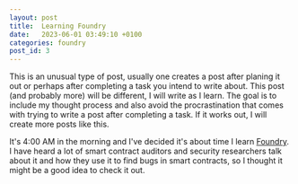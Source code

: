 ```yaml
---
layout: post
title:  Learning Foundry
date:   2023-06-01 03:49:10 +0100
categories: foundry
post_id: 3
---
```


This is an unusual type of post, usually one creates a post after planing it out or perhaps after completing a task you intend to write about. This post (and probably more) will be different, I will write as I learn. The goal is to include my thought process and also avoid the procrastination that comes with trying to write a post after completing a task. If it works out, I will create more posts like this.

It's 4:00 AM in the morning and I've decided it's about time I learn [Foundry](https://github.com/foundry-rs/foundry). I have heard a lot of smart contract auditors and security researchers talk about it and how they use it to find bugs in smart contracts, so I thought it might be a good idea to check it out.
